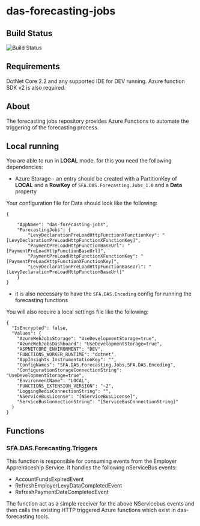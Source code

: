 
# das-forecasting-jobs

## Build Status

![Build Status](https://sfa-gov-uk.visualstudio.com/Digital%20Apprenticeship%20Service/_apis/build/status/Manage%20Funding/das-reservations-jobs?branchName=master)

## Requirements

DotNet Core 2.2 and any supported IDE for DEV running. Azure function SDK v2 is also required.

## About

The forecasting jobs repository provides Azure Functions to automate the triggering of the forecasting process.

## Local running

You are able to run in **LOCAL** mode, for this you need the following dependencies:

- Azure Storage - an entry should be created with a PartitionKey of **LOCAL** and a **RowKey** of `SFA.DAS.Forecasting.Jobs_1.0` and a **Data** property

Your configuration file for Data should look like the following:

```
{

	"AppName": "das-forecasting-jobs",
	"ForecastingJobs": {
		"LevyDeclarationPreLoadHttpFunctionXFunctionKey": "[LevyDeclarationPreLoadHttpFunctionXFunctionKey]",
		"PaymentPreLoadHttpFunctionBaseUrl": "[PaymentPreLoadHttpFunctionBaseUrl]",
		"PaymentPreLoadHttpFunctionXFunctionKey": "[PaymentPreLoadHttpFunctionXFunctionKey]",
		"LevyDeclarationPreLoadHttpFunctionBaseUrl": "[LevyDeclarationPreLoadHttpFunctionBaseUrl]"
	}
}
```
- it is also necessary to have the `SFA.DAS.Encoding` config for running the forecasting functions

You will also require a local settings file like the following:

```
{
  "IsEncrypted": false,
  "Values": {
    "AzureWebJobsStorage": "UseDevelopmentStorage=true",
    "AzureWebJobsDashboard": "UseDevelopmentStorage=true",
    "ASPNETCORE_ENVIRONMENT": "DEV",
    "FUNCTIONS_WORKER_RUNTIME": "dotnet",
    "AppInsights_InstrumentationKey": "",
    "ConfigNames": "SFA.DAS.Forecasting.Jobs,SFA.DAS.Encoding",
    "ConfigurationStorageConnectionString": "UseDevelopmentStorage=true",
    "EnvironmentName": "LOCAL",
    "FUNCTIONS_EXTENSION_VERSION": "~2",
    "LoggingRedisConnectionString": "",
    "NServiceBusLicense": "[NServiceBusLicense]",
    "ServiceBusConnectionString": "[ServiceBusConnectionString]"
  }
}
```

## Functions

### SFA.DAS.Forecasting.Triggers
This function is responsible for consuming events from the Employer Apprenticeship Service. It handles the following nServiceBus events:

- AccountFundsExpiredEvent
- RefreshEmployerLevyDataCompletedEvent
- RefreshPaymentDataCompletedEvent

The function act as a simple receiver for the above NServicebus events and then calls the existing HTTP triggered Azure functions which exist in das-forecasting tools.

